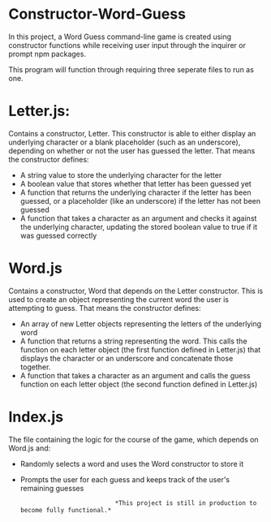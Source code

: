 # Constructor-Word-Guess

In this project, a Word Guess command-line game is created using constructor functions while receiving user input through the inquirer or prompt npm packages.

This program will function through requiring three seperate files to run as one. 

# Letter.js: 
Contains a constructor, Letter. This constructor is able to either display an underlying character or a blank placeholder (such as an underscore), depending on whether or not the user has guessed the letter. That means the constructor defines:
* A string value to store the underlying character for the letter
* A boolean value that stores whether that letter has been guessed yet
* A function that returns the underlying character if the letter has been guessed, or a placeholder (like an underscore) if the letter has not been guessed
* A function that takes a character as an argument and checks it against the underlying character, updating the stored boolean value to true if it was guessed correctly

# Word.js
Contains a constructor, Word that depends on the Letter constructor. This is used to create an object representing the current word the user is attempting to guess. That means the constructor defines:
* An array of new Letter objects representing the letters of the underlying word
* A function that returns a string representing the word. This calls the function on each letter object (the first function defined in Letter.js) that displays the character or an underscore and concatenate those together.
* A function that takes a character as an argument and calls the guess function on each letter object (the second function defined in Letter.js)

# Index.js
The file containing the logic for the course of the game, which depends on Word.js and:
* Randomly selects a word and uses the Word constructor to store it
* Prompts the user for each guess and keeps track of the user's remaining guesses

                                *This project is still in production to become fully functional.*
 
